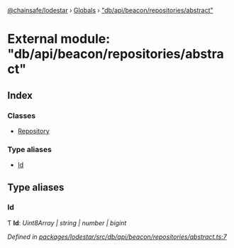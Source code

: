 [@chainsafe/lodestar](../README.md) › [Globals](../globals.md) › ["db/api/beacon/repositories/abstract"](_db_api_beacon_repositories_abstract_.md)

# External module: "db/api/beacon/repositories/abstract"

## Index

### Classes

* [Repository](../classes/_db_api_beacon_repositories_abstract_.repository.md)

### Type aliases

* [Id](_db_api_beacon_repositories_abstract_.md#id)

## Type aliases

###  Id

Ƭ **Id**: *Uint8Array | string | number | bigint*

*Defined in [packages/lodestar/src/db/api/beacon/repositories/abstract.ts:7](https://github.com/ChainSafe/lodestar/blob/e079784d1/packages/lodestar/src/db/api/beacon/repositories/abstract.ts#L7)*
